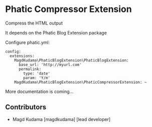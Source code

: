 Phatic Compressor Extension
=====================

Compress the HTML output

It depends on the Phatic Blog Extension package

Configure phatic.yml:

    config:
      extensions:
        MagdKudama\PhaticBlogExtension\PhaticBlogExtension:
          base_url: 'http://myurl.com'
          permalink:
            type: 'date'
            param: 'Y/m'
        MagdKudama\PhaticBlogExtension\PhaticCompressorExtension: ~

More documentation is coming...

Contributors
------------

- Magd Kudama [magdkudama] [lead developer]